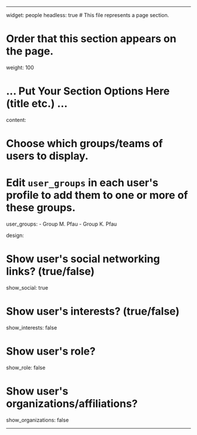 ---

widget: people
headless: true  # This file represents a page section.

# Order that this section appears on the page.
weight: 100


# ... Put Your Section Options Here (title etc.) ...

content:
  # Choose which groups/teams of users to display.
  # Edit `user_groups` in each user's profile to add them to one or more of these groups.
  user_groups:
    - Group M. Pfau
    - Group K. Pfau
    
design:
  # Show user's social networking links? (true/false)
  show_social: true
  # Show user's interests? (true/false)
  show_interests: false
  # Show user's role?
  show_role: false
  # Show user's organizations/affiliations?
  show_organizations: false

---